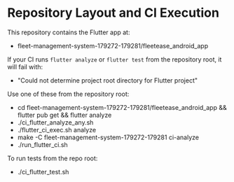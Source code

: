 # Repository Layout and CI Execution

This repository contains the Flutter app at:
- fleet-management-system-179272-179281/fleetease_android_app

If your CI runs `flutter analyze` or `flutter test` from the repository root, it will fail with:
- "Could not determine project root directory for Flutter project"

Use one of these from the repository root:
- cd fleet-management-system-179272-179281/fleetease_android_app && flutter pub get && flutter analyze
- ./ci_flutter_analyze_any.sh
- ./flutter_ci_exec.sh analyze
- make -C fleet-management-system-179272-179281 ci-analyze
- ./run_flutter_ci.sh

To run tests from the repo root:
- ./ci_flutter_test.sh
